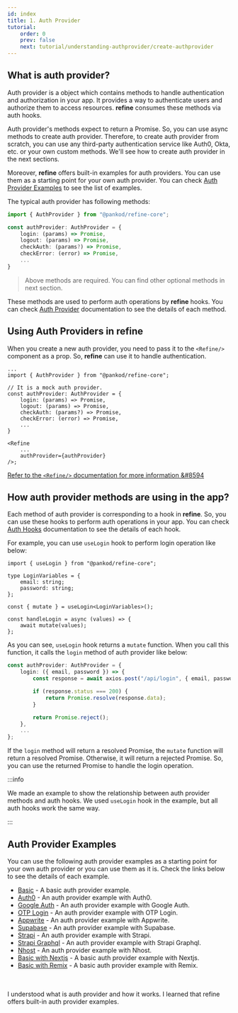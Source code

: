 ```yaml
---
id: index
title: 1. Auth Provider
tutorial:
    order: 0
    prev: false
    next: tutorial/understanding-authprovider/create-authprovider
---
```


## What is auth provider?

Auth provider is a object which contains methods to handle authentication and authorization in your app. It provides a way to authenticate users and authorize them to access resources. **refine** consumes these methods via auth hooks.

Auth provider's methods expect to return a Promise. So, you can use async methods to create auth provider. Therefore, to create auth provider from scratch, you can use any third-party authentication service like Auth0, Okta, etc. or your own custom methods. We'll see how to create auth provider in the next sections.

Moreover, **refine** offers built-in examples for auth providers. You can use them as a starting point for your own auth provider. You can check [Auth Provider Examples](#auth-provider-examples) to see the list of examples.

The typical auth provider has following methods:

```ts
import { AuthProvider } from "@pankod/refine-core";

const authProvider: AuthProvider = {
    login: (params) => Promise,
    logout: (params) => Promise,
    checkAuth: (params?) => Promise,
    checkError: (error) => Promise,
    ...
}
```

> Above methods are required. You can find other optional methods in next section.

These methods are used to perform auth operations by **refine** hooks. You can check [Auth Provider](/docs/api-reference/core/providers/auth-provider/) documentation to see the details of each method.

## Using Auth Providers in refine

When you create a new auth provider, you need to pass it to the `<Refine/>` component as a prop. So, **refine** can use it to handle authentication.

```tsx
...
import { AuthProvider } from "@pankod/refine-core";

// It is a mock auth provider.
const authProvider: AuthProvider = {
    login: (params) => Promise,
    logout: (params) => Promise,
    checkAuth: (params?) => Promise,
    checkError: (error) => Promise,
    ...
}

<Refine
    ...
    authProvider={authProvider}
/>;
```

[Refer to the `<Refine/>` documentation for more information &#8594](/docs/api-reference/core/components/refine-config/)

## How auth provider methods are using in the app?

Each method of auth provider is corresponding to a hook in **refine**. So, you can use these hooks to perform auth operations in your app. You can check [Auth Hooks](/docs/api-reference/core/hooks/auth/useAuthenticated/) documentation to see the details of each hook.

For example, you can use `useLogin` hook to perform login operation like below:

```tsx
import { useLogin } from "@pankod/refine-core";

type LoginVariables = {
    email: string;
    password: string;
};

const { mutate } = useLogin<LoginVariables>();

const handleLogin = async (values) => {
    await mutate(values);
};
```

As you can see, `useLogin` hook returns a `mutate` function. When you call this function, it calls the `login` method of auth provider like below:

```ts
const authProvider: AuthProvider = {
    login: ({ email, password }) => {
        const response = await axios.post("/api/login", { email, password });

        if (response.status === 200) {
            return Promise.resolve(response.data);
        }

        return Promise.reject();
    },
    ...
};
```

If the `login` method will return a resolved Promise, the `mutate` function will return a resolved Promise. Otherwise, it will return a rejected Promise. So, you can use the returned Promise to handle the login operation.

:::info

We made an example to show the relationship between auth provider methods and auth hooks. We used `useLogin` hook in the example, but all auth hooks work the same way.

:::

## Auth Provider Examples

You can use the following auth provider examples as a starting point for your own auth provider or you can use them as it is. Check the links below to see the details of each example.

-   [Basic](/docs/examples/authentication/headless/) - A basic auth provider example.
-   [Auth0](/docs/examples/auth-provider/auth0) - An auth provider example with Auth0.
-   [Google Auth](/docs/examples/auth-provider/google-auth) - An auth provider example with Google Auth.
-   [OTP Login](/docs/examples/auth-provider/otpLogin) - An auth provider example with OTP Login.
-   [Appwrite](/docs/examples/data-provider/appwrite) - An auth provider example with Appwrite.
-   [Supabase](/docs/examples/data-provider/supabase) - An auth provider example with Supabase.
-   [Strapi](/docs/examples/data-provider/strapi-v4) - An auth provider example with Strapi.
-   [Strapi Graphql](/docs/examples/data-provider/strapi-graphql) - An auth provider example with Strapi Graphql.
-   [Nhost](/docs/examples/data-provider/nhost) - An auth provider example with Nhost.
-   [Basic with Nextjs](/docs/examples/next-js/) - A basic auth provider example with Nextjs.
-   [Basic with Remix](/docs/examples/remix/remix-headless) - A basic auth provider example with Remix.


<br />
<br />

<Checklist>

<ChecklistItem id="auth-provider-intro">
I understood what is auth provider and how it works.
</ChecklistItem>
<ChecklistItem id="auth-provider-intro-2">
I learned that refine offers built-in auth provider examples.
</ChecklistItem>

</Checklist>
